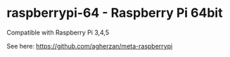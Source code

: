 # raspberrypi-64 - Raspberry Pi 64bit

Compatible with Raspberry Pi 3,4,5

See here: https://github.com/agherzan/meta-raspberrypi
